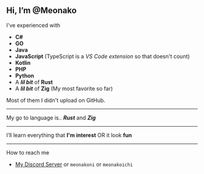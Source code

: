 ## Hi, I’m @**Meonako**

I've experienced with
- **C#**
- **GO**
- **Java**
- **JavaScript** (TypeScript is a *VS Code extension* so that doesn't count)
- **Kotlin**
- **PHP**
- **Python**
- A ***lil bit*** of **Rust**
- A ***lil bit*** of **Zig** (My most favorite so far)

Most of them I didn't upload on GitHub.

---

My go to language is.. ***Rust*** and ***Zig***

---

I’ll learn everything that **I'm interest** OR it look **fun**

---

How to reach me
  - [My Discord Server](https://discord.gg/Tcggea9) or `meonakoni` or `meonakoichi`
